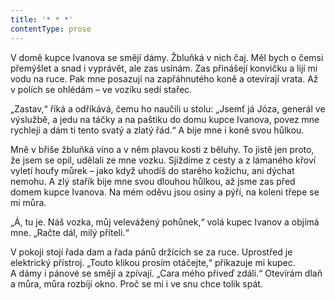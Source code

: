 ```yaml
---
title: '* * *'
contentType: prose
---
```


V domě kupce Ivanova se smějí dámy. Žbluňká v nich čaj. Měl bych o čemsi přemýšlet a snad i vyprávět, ale zas usínám. Zas přinášejí konvičku a lijí mi vodu na ruce. Pak mne posazují na zapřáhnutého koně a otevírají vrata. Až v polích se ohlédám – ve vozíku sedí stařec.

„Zastav,“ říká a odříkává, čemu ho naučili u stolu: „Jsemť já Józa, generál ve výslužbě, a jedu na táčky a na paštiku do domu kupce Ivanova, povez mne rychleji a dám ti tento svatý a zlatý řád.“ A bije mne i koně svou hůlkou.

Mně v břiše žbluňká víno a v něm plavou kosti z běluhy. To jistě jen proto, že jsem se opil, udělali ze mne vozku. Sjíždíme z cesty a z lámaného křoví vyletí houfy můrek – jako když uhodíš do starého kožichu, ani dýchat nemohu. A zlý stařík bije mne svou dlouhou hůlkou, až jsme zas před domem kupce Ivanova. Na mém oděvu jsou osiny a pýří, na koleni třepe se mi můra.

„Á, tu je. Náš vozka, můj velevážený pohůnek,“ volá kupec Ivanov a objímá mne. „Račte dál, milý příteli.“

V pokoji stojí řada dam a řada pánů držících se za ruce. Uprostřed je elektrický přístroj. „Touto klikou prosím otáčejte,“ přikazuje mi kupec. A dámy i pánové se smějí a zpívají. „Cara mého přiveď zdáli.“ Otevírám dlaň a můra, můra rozbíjí okno. Proč se mi i ve snu chce tolik spát.
